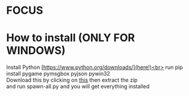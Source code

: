# FOCUS


# How to install (ONLY FOR WINDOWS)
Install Python [https://www.python.org/downloads/](here!)<br>
run pip install pygame pymsgbox pyjson pywin32<br>
Download this by clicking on [this](https://github.com/HHonzik/forkedlimbos32/archive/refs/heads/master.zip) then extract the zip<br>
and run spawn-all.py and you will get everything installed<br>
